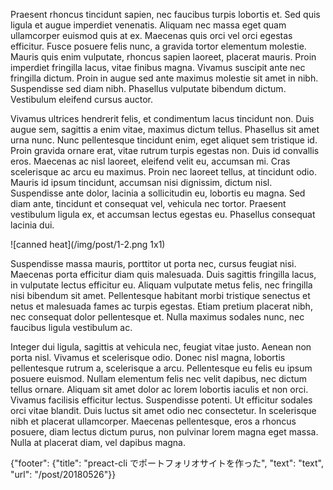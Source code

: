 
Praesent rhoncus tincidunt sapien, nec faucibus turpis lobortis et. Sed quis ligula et augue imperdiet venenatis. Aliquam nec massa eget quam ullamcorper euismod quis at ex. Maecenas quis orci vel orci egestas efficitur. Fusce posuere felis nunc, a gravida tortor elementum molestie. Mauris quis enim vulputate, rhoncus sapien laoreet, placerat mauris. Proin imperdiet fringilla lacus, vitae finibus magna. Vivamus suscipit ante nec fringilla dictum. Proin in augue sed ante maximus molestie sit amet in nibh. Suspendisse sed diam nibh. Phasellus vulputate bibendum dictum. Vestibulum eleifend cursus auctor.

Vivamus ultrices hendrerit felis, et condimentum lacus tincidunt non. Duis augue sem, sagittis a enim vitae, maximus dictum tellus. Phasellus sit amet urna nunc. Nunc pellentesque tincidunt enim, eget aliquet sem tristique id. Proin gravida ornare erat, vitae rutrum turpis egestas non. Duis id convallis eros. Maecenas ac nisl laoreet, eleifend velit eu, accumsan mi. Cras scelerisque ac arcu eu maximus. Proin nec laoreet tellus, at tincidunt odio. Mauris id ipsum tincidunt, accumsan nisi dignissim, dictum nisl. Suspendisse ante dolor, lacinia a sollicitudin eu, lobortis eu magna. Sed diam ante, tincidunt et consequat vel, vehicula nec tortor. Praesent vestibulum ligula ex, et accumsan lectus egestas eu. Phasellus consequat lacinia dui.

![canned heat](/img/post/1-2.png 1x1)

Suspendisse massa mauris, porttitor ut porta nec, cursus feugiat nisi. Maecenas porta efficitur diam quis malesuada. Duis sagittis fringilla lacus, in vulputate lectus efficitur eu. Aliquam vulputate metus felis, nec fringilla nisi bibendum sit amet. Pellentesque habitant morbi tristique senectus et netus et malesuada fames ac turpis egestas. Etiam pretium placerat nibh, nec consequat dolor pellentesque et. Nulla maximus sodales nunc, nec faucibus ligula vestibulum ac.

Integer dui ligula, sagittis at vehicula nec, feugiat vitae justo. Aenean non porta nisl. Vivamus et scelerisque odio. Donec nisl magna, lobortis pellentesque rutrum a, scelerisque a arcu. Pellentesque eu felis eu ipsum posuere euismod. Nullam elementum felis nec velit dapibus, nec dictum tellus ornare. Aliquam sit amet dolor ac lorem lobortis iaculis et non orci. Vivamus facilisis efficitur lectus. Suspendisse potenti. Ut efficitur sodales orci vitae blandit. Duis luctus sit amet odio nec consectetur. In scelerisque nibh et placerat ullamcorper. Maecenas pellentesque, eros a rhoncus posuere, diam lectus dictum purus, non pulvinar lorem magna eget massa. Nulla at placerat diam, vel dapibus magna.

{"footer": {"title": "preact-cli でポートフォリオサイトを作った", "text": "text", "url": "/post/20180526"}}